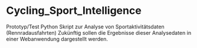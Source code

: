 # Cycling_Sport_Intelligence
Prototyp/Test Python Skript zur Analyse von Sportaktivitätsdaten (Rennradausfahrten)
Zukünftig sollen die Ergebnisse dieser Analysedaten in einer Webanwendung dargestellt werden.
